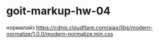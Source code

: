 # goit-markup-hw-04

нормалайз
https://cdnjs.cloudflare.com/ajax/libs/modern-normalize/1.0.0/modern-normalize.min.css
